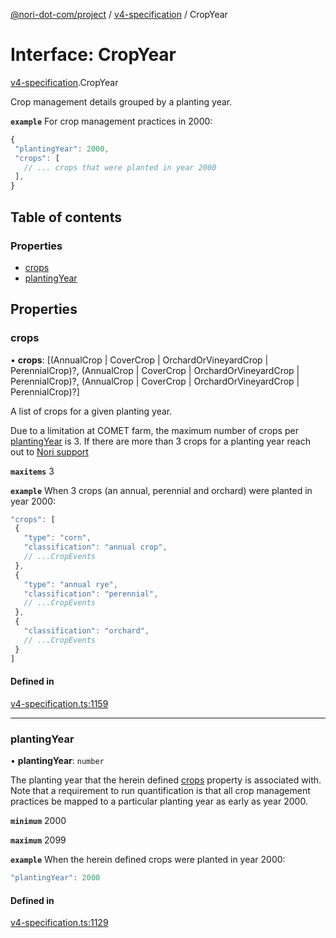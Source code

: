 [@nori-dot-com/project](../README.md) / [v4-specification](../modules/v4_specification.md) / CropYear

# Interface: CropYear

[v4-specification](../modules/v4_specification.md).CropYear

Crop management details grouped by a planting year.

**`example`** For crop management practices in 2000:

```js
{
 "plantingYear": 2000,
 "crops": [
   // ... crops that were planted in year 2000
 ],
}
```

## Table of contents

### Properties

- [crops](v4_specification.CropYear.md#crops)
- [plantingYear](v4_specification.CropYear.md#plantingyear)

## Properties

### crops

• **crops**: [(AnnualCrop \| CoverCrop \| OrchardOrVineyardCrop \| PerennialCrop)?, (AnnualCrop \| CoverCrop \| OrchardOrVineyardCrop \| PerennialCrop)?, (AnnualCrop \| CoverCrop \| OrchardOrVineyardCrop \| PerennialCrop)?]

A list of crops for a given planting year.

Due to a limitation at COMET farm, the maximum number of crops per [plantingYear](#plantingYear) is 3. If there are more than 3 crops for a planting year reach out to [Nori support](mailto:support@nori.com)

**`maxitems`** 3

**`example`** When 3 crops (an annual, perennial and orchard) were planted in year 2000:

```js
"crops": [
 {
   "type": "corn",
   "classification": "annual crop",
   // ...CropEvents
 },
 {
   "type": "annual rye",
   "classification": "perennial",
   // ...CropEvents
 },
 {
   "classification": "orchard",
   // ...CropEvents
 }
]
```

#### Defined in

[v4-specification.ts:1159](https://github.com/nori-dot-eco/nori-dot-com/blob/841b22c/packages/project/src/v4-specification.ts#L1159)

___

### plantingYear

• **plantingYear**: `number`

The planting year that the herein defined [crops](#crops) property is associated with. Note that a requirement to run quantification is that all crop management practices be mapped to a particular planting year as early as year 2000.

**`minimum`** 2000

**`maximum`** 2099

**`example`** When the herein defined crops were planted in year 2000:

```js
"plantingYear": 2000
```

#### Defined in

[v4-specification.ts:1129](https://github.com/nori-dot-eco/nori-dot-com/blob/841b22c/packages/project/src/v4-specification.ts#L1129)
